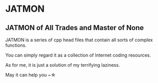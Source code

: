 # JATMON
JATMON of All Trades and Master of None
---
JATMON is a series of cpp head files that contain all sorts of complex functions.

You can simply regard it as a collection of Internet coding resources.

As for me, it is just a solution of my terrifying laziness.

May it can help you ~☆
